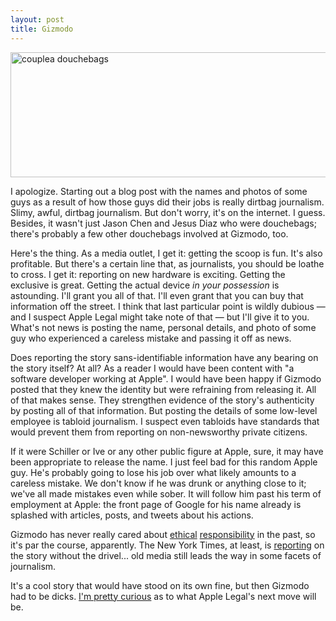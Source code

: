 ```yaml
---
layout: post
title: Gizmodo
---
```


<img src="http://cl.ly/6av/content" title="Jason Chen and Jesus Diaz are douchebags, obviously" width="800" height="200" alt="couplea douchebags" />

I apologize. Starting out a blog post with the names and photos of some guys as a result of how those guys did their jobs is really dirtbag journalism. Slimy, awful, dirtbag journalism. But don't worry, it's on the internet. I guess. Besides, it wasn't just Jason Chen and Jesus Diaz who were douchebags; there's probably a few other douchebags involved at Gizmodo, too.

Here's the thing. As a media outlet, I get it: getting the scoop is fun. It's also profitable. But there's a certain line that, as journalists, you should be loathe to cross. I get it: reporting on new hardware is exciting. Getting the exclusive is great. Getting the actual device *in your possession* is astounding. I'll grant you all of that. I'll even grant that you can buy that information off the street. I think that last particular point is wildly dubious — and I suspect Apple Legal might take note of that — but I'll give it to you. What's not news is posting the name, personal details, and photo of some guy who experienced a careless mistake and passing it off as news.

Does reporting the story sans-identifiable information have any bearing on the story itself? At all? As a reader I would have been content with "a software developer working at Apple". I would have been happy if Gizmodo posted that they knew the identity but were refraining from releasing it. All of that makes sense. They strengthen evidence of the story's authenticity by posting all of that information. But posting the details of some low-level employee is tabloid journalism. I suspect even tabloids have standards that would prevent them from reporting on non-newsworthy private citizens.

If it were Schiller or Ive or any other public figure at Apple, sure, it may have been appropriate to release the name. I just feel bad for this random Apple guy. He's probably going to lose his job over what likely amounts to a careless mistake. We don't know if he was drunk or anything close to it; we've all made mistakes even while sober. It will follow him past his term of employment at Apple: the front page of Google for his name already is splashed with articles, posts, and tweets about his actions.

Gizmodo has never really cared about [ethical](http://www.901am.com/2008/gizmodo-very-proud-of-its-unethical-demeanor-at-ces.html) [responsibility](http://gizmodo.com/gadgets/cellphones/gizmodo-knows-iphone-will-be-announced-on-monday-221991.php) in the past, so it's par the course, apparently. The New York Times, at least, is [reporting](http://www.nytimes.com/2010/04/20/technology/companies/20apple.html?hp) on the story without the drivel... old media still leads the way in some facets of journalism.

It's a cool story that would have stood on its own fine, but then Gizmodo had to be dicks. [I'm pretty curious](http://twitter.com/holman/status/12490814005) as to what Apple Legal's next move will be.